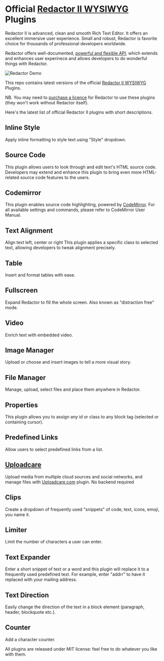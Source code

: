 # Official [Redactor II WYSIWYG](https://imperavi.com/redactor) Plugins

Redactor II is advanced, clean and smooth Rich Text Editor. It offers an excellent immersive user experience. Small and robust, Redactor is favorite choice for thousands of professional developers worldwide.

Redactor offers well-documented, [powerful and flexible API](https://imperavi.com/redactor/docs/api/), which extends and enhances user experinece and allows developers to do wonderful things with Redactor. 

![Redactor Demo](https://dl.dropboxusercontent.com/u/127064/Plugin_Demo.png)

This repo contains latest versions of the official [Redactor II WYSIWYG](https://imperavi.com/redactor) Plugins. 

NB. You may need to [purchase a licence](https://imperavi.com/redactor/buy) for Redactor to use these plugins (they won't work without Redactor itself).

Here's the latest list of official Redactor II plugins with short descriptions.

## Inline Style 
Apply inline formatting to style text using "Style" dropdown.

## Source Code 
This plugin allows users to look through and edit text's HTML source code. Developers may extend and enhance this plugin to bring even more HTML-related source code features to the users.

## Codemirror 
This plugin enables source code highlighting, powered by [CodeMirror](http://codemirror.net). For all available settings and commands, please refer to CodeMirror User Manual.

## Text Alignment 
Align text left, center or right
This plugin applies a specific class to selected text, allowing developers to tweak alignment precisely.

## Table 
Insert and format tables with ease.

## Fullscreen 
Expand Redactor to fill the whole screen. Also known as "distraction free" mode.

## Video 
Enrich text with embedded video.

## Image Manager 
Upload or choose and insert images to tell a more visual story.

## File Manager 
Manage, upload, select files and place them anywhere in Redactor.

## Properties 
This plugin allows you to assign any id or class to any block tag (selected or containing cursor).

## Predefined Links 
Allow users to select predefined links from a list.

## [Uploadcare](https://github.com/uploadcare/uploadcare-redactor/) 
Upload media from multiple cloud sources and social networks, and manage files with [Uploadcare.com](http://uploadcare.com) plugin. No backend required

## Clips 
Create a dropdown of frequently used "snippets" of code, text, icons, emoji, you name it.

## Limiter 
Limit the number of characters a user can enter.

## Text Expander 
Enter a short snippet of text or a word and this plugin will replace it to a frequently used predefined text. For example, enter "addrr" to have it replaced with your mailing address.

## Text Direction 
Easily change the direction of the text in a block element (paragraph, header, blockquote etc.).

## Counter 
Add a character counter.

All plugins are released under MIT license: feel free to do whatever you like with them.

